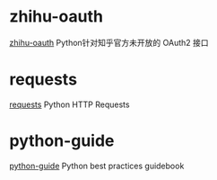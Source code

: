 # zhihu-oauth

[zhihu-oauth](https://github.com/7sDream/zhihu-oauth) Python针对知乎官方未开放的 OAuth2 接口

# requests

[requests](https://github.com/kennethreitz/requests) Python HTTP Requests

# python-guide

[python-guide](https://github.com/kennethreitz/python-guide) Python best practices guidebook
